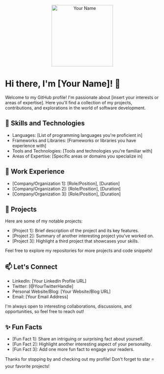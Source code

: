 <p align="center">
  <img src="https://your-profile-picture.png" alt="Your Name" width="200" height="200">
</p>

# Hi there, I'm [Your Name]! 👋

Welcome to my GitHub profile! I'm passionate about [insert your interests or areas of expertise]. Here you'll find a collection of my projects, contributions, and explorations in the world of software development.

## 🚀 Skills and Technologies

- Languages: [List of programming languages you're proficient in]
- Frameworks and Libraries: [Frameworks or libraries you have experience with]
- Tools and Technologies: [Tools and technologies you're familiar with]
- Areas of Expertise: [Specific areas or domains you specialize in]

## 💼 Work Experience

- [Company/Organization 1]: [Role/Position], [Duration]
- [Company/Organization 2]: [Role/Position], [Duration]
- [Company/Organization 3]: [Role/Position], [Duration]

## 🌱 Projects

Here are some of my notable projects:

- [Project 1]: Brief description of the project and its key features.
- [Project 2]: Summary of another interesting project you've worked on.
- [Project 3]: Highlight a third project that showcases your skills.

Feel free to explore my repositories for more projects and code snippets!

## 📫 Let's Connect

- LinkedIn: [Your LinkedIn Profile URL]
- Twitter: [@YourTwitterHandle]
- Personal Website/Blog: [Your Website/Blog URL]
- Email: [Your Email Address]

I'm always open to interesting collaborations, discussions, and opportunities, so feel free to reach out!

## ✨ Fun Facts

- [Fun Fact 1]: Share an intriguing or surprising fact about yourself.
- [Fun Fact 2]: Highlight another interesting aspect of your personality.
- [Fun Fact 3]: Add one more fun fact to engage your readers.

Thanks for stopping by and checking out my profile! Don't forget to star ⭐️ your favorite projects!

